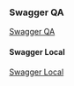 
### Swagger QA
[Swagger QA](https://store-promotion.qa.intranet.pags/swagger-ui/index.html)

#### Swagger Local
[Swagger Local](http://localhost:8080/swagger-ui/index.html#/)

